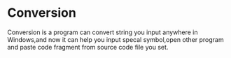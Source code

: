 # Conversion
Conversion is a program can convert string you input anywhere in Windows,and now it can help you input specal symbol,open other program and paste code fragment from source code file you set.
